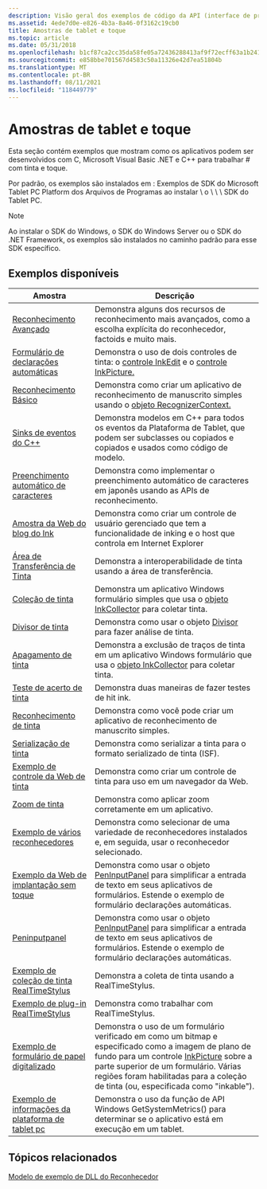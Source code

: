 ```yaml
---
description: Visão geral dos exemplos de código da API (interface de programação de aplicativo) para as seções tablet pc e Windows Touch do SDK do Windows.
ms.assetid: 4ede7d0e-e826-4b3a-8a46-0f3162c19cb0
title: Amostras de tablet e toque
ms.topic: article
ms.date: 05/31/2018
ms.openlocfilehash: b1cf87ca2cc35da58fe05a72436288413af9f72ecff63a1b2418fb071ca5a025
ms.sourcegitcommit: e858bbe701567d4583c50a11326e42d7ea51804b
ms.translationtype: MT
ms.contentlocale: pt-BR
ms.lasthandoff: 08/11/2021
ms.locfileid: "118449779"
---
```

# <a name="tablet-and-touch-samples"></a>Amostras de tablet e toque

Esta seção contém exemplos que mostram como os aplicativos podem ser desenvolvidos com C, Microsoft Visual Basic .NET e C++ para trabalhar \# com tinta e toque.

Por padrão, os exemplos são instalados em : Exemplos de SDK do Microsoft Tablet PC Platform dos Arquivos de Programas ao instalar <system drive> \\ o \\ \\ \\ SDK do Tablet PC.

> [!Note]  
> Ao instalar o SDK do Windows, o SDK do Windows Server ou o SDK do .NET Framework, os exemplos são instalados no caminho padrão para esse SDK específico.

 

## <a name="available-samples"></a>Exemplos disponíveis



| Amostra                                                                           | Descrição                                                                                                                                                                                                                                                                                |
|----------------------------------------------------------------------------------|--------------------------------------------------------------------------------------------------------------------------------------------------------------------------------------------------------------------------------------------------------------------------------------------|
| [Reconhecimento Avançado](advanced-recognition-sample.md)                          | Demonstra alguns dos recursos de reconhecimento mais avançados, como a escolha explícita do reconhecedor, factoids e muito mais.<br/>                                                                                                                                                             |
| [Formulário de declarações automáticas](auto-claims-form-sample.md)                                  | Demonstra o uso de dois controles de tinta: o [controle InkEdit](/previous-versions/ms552265(v=vs.100)) e o [controle InkPicture.](/previous-versions/ms583740(v=vs.100))<br/>                                                                                                        |
| [Reconhecimento Básico](basic-recognition-sample.md)                                | Demonstra como criar um aplicativo de reconhecimento de manuscrito simples usando o [objeto RecognizerContext.](/previous-versions/ms828542(v=msdn.10))<br/>                                                                                                                     |
| [Sinks de eventos do C++](c---event-sinks-sample.md)                                    | Demonstra modelos em C++ para todos os eventos da Plataforma de Tablet, que podem ser subclasses ou copiados e copiados e usados como código de modelo.<br/>                                                                                                                                   |
| [Preenchimento automático de caracteres](character-autocomplete-sample.md)                      | Demonstra como implementar o preenchimento automático de caracteres em japonês usando as APIs de reconhecimento.<br/>                                                                                                                                                                                 |
| [Amostra da Web do blog do Ink](ink-blog-web-sample.md)                                   | Demonstra como criar um controle de usuário gerenciado que tem a funcionalidade de inking e o host que controla em Internet Explorer<br/>                                                                                                                                                         |
| [Área de Transferência de Tinta](ink-clipboard-sample.md)                                        | Demonstra a interoperabilidade de tinta usando a área de transferência.<br/>                                                                                                                                                                                                                          |
| [Coleção de tinta](ink-collection-sample.md)                                      | Demonstra um aplicativo Windows formulário simples que usa o [objeto InkCollector](/previous-versions/ms583683(v=vs.100)) para coletar tinta.<br/>                                                                                                                                     |
| [Divisor de tinta](ink-divider-sample.md)                                            | Demonstra como usar o objeto [Divisor](/previous-versions/ms839398(v=msdn.10)) para fazer análise de tinta.<br/>                                                                                                                                                                            |
| [Apagamento de tinta](ink-erasing-sample.md)                                            | Demonstra a exclusão de traços de tinta em um aplicativo Windows formulário que usa o [objeto InkCollector](/previous-versions/ms583683(v=vs.100)) para coletar tinta.<br/>                                                                                                             |
| [Teste de acerto de tinta](ink-hit-test-sample.md)                                          | Demonstra duas maneiras de fazer testes de hit ink.<br/>                                                                                                                                                                                                                                       |
| [Reconhecimento de tinta](ink-recognition-sample.md)                                    | Demonstra como você pode criar um aplicativo de reconhecimento de manuscrito simples.<br/>                                                                                                                                                                                                    |
| [Serialização de tinta](ink-serialization-sample.md)                                | Demonstra como serializar a tinta para o formato serializado de tinta (ISF).<br/>                                                                                                                                                                                                           |
| [Exemplo de controle da Web de tinta](ink-web-control-sample.md)                             | Demonstra como criar um controle de tinta para uso em um navegador da Web.<br/>                                                                                                                                                                                                             |
| [Zoom de tinta](ink-zoom-sample.md)                                                  | Demonstra como aplicar zoom corretamente em um aplicativo.<br/>                                                                                                                                                                                                                        |
| [Exemplo de vários reconhecedores](multiple-recognizers-sample.md)                   | Demonstra como selecionar de uma variedade de reconhecedores instalados e, em seguida, usar o reconhecedor selecionado.<br/>                                                                                                                                                                        |
| [Exemplo da Web de implantação sem toque](no-touch-deployment-web-sample.md)             | Demonstra como usar o objeto [PenInputPanel](/previous-versions/aa514041(v=msdn.10)) para simplificar a entrada de texto em seus aplicativos de formulários. Estende o exemplo de formulário declarações automáticas.<br/>                                                                                      |
| [Peninputpanel](peninputpanel-sample.md)                                        | Demonstra como usar o objeto [PenInputPanel](/previous-versions/aa514041(v=msdn.10)) para simplificar a entrada de texto em seus aplicativos de formulários. Estende o exemplo de formulário declarações automáticas.<br/>                                                                                      |
| [Exemplo de coleção de tinta RealTimeStylus](realtimestylus-ink-collection-sample.md) | Demonstra a coleta de tinta usando a RealTimeStylus.<br/>                                                                                                                                                                                                                           |
| [Exemplo de plug-in RealTimeStylus](realtimestylus-plug-in-sample.md)               | Demonstra como trabalhar com RealTimeStylus.<br/>                                                                                                                                                                                                                                       |
| [Exemplo de formulário de papel digitalizado](scanned-paper-form-sample.md)                       | Demonstra o uso de um formulário verificado em como um bitmap e especificado como a imagem de plano de fundo para um controle [InkPicture](/previous-versions/ms583740(v=vs.100)) sobre a parte superior de um formulário. Várias regiões foram habilitadas para a coleção de tinta (ou, especificada como "inkable").<br/> |
| [Exemplo de informações da plataforma de tablet pc](tablet-pc-platform-info-sample.md)             | Demonstra o uso da função de API Windows GetSystemMetrics() para determinar se o aplicativo está em execução em um tablet.<br/>                                                                                                                                             |



 

## <a name="related-topics"></a>Tópicos relacionados

<dl> <dt>

[Modelo de exemplo de DLL do Reconhecedor](recognizer-dll-sample-template.md)
</dt> </dl>

 

